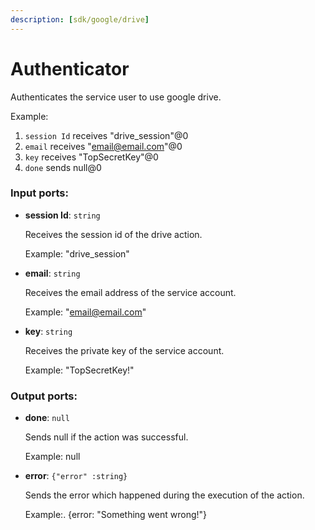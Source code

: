 ```yaml
---
description: [sdk/google/drive]
---
```


# Authenticator

Authenticates the service user to use google drive.

Example:
1. `session Id` receives "drive_session"@0 
2. `email` receives  "email@email.com"@0
3. `key` receives "TopSecretKey"@0
4. `done` sends null@0 

### Input ports:

* __session Id__: `string`

    Receives the session id of the drive action.
    
    Example: 
    "drive_session"


* __email__: `string`

    Receives the email address of the service account.
    
    Example: 
    "email@email.com"


* __key__: `string`

    Receives the private key of the service account.
    
    Example: 
    "TopSecretKey!"

### Output ports:

* __done__: `null`

    Sends null if the action was successful.
    
    Example:
    null


* __error__: `{"error" :string}`

    Sends the error which happened during the execution of the action.
    
    Example:.
    {error: "Something went wrong!"}

